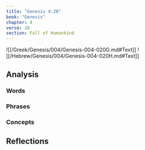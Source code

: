 ```yaml
---
title: "Genesis 4:20"
book: "Genesis"
chapter: 4
verse: 20
section: Fall of Humankind
---
```

![[/Greek/Genesis/004/Genesis-004-020G.md#Text]]
![[/Hebrew/Genesis/004/Genesis-004-020H.md#Text]]

## Analysis

### Words

### Phrases

### Concepts

## Reflections
